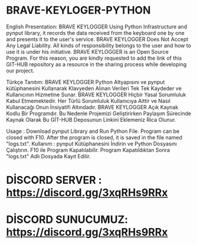 # BRAVE-KEYLOGER-PYTHON

English Presentation: BRAVE KEYLOGGER Using Python Infrastructure and pynput library, it records the data received from the keyboard one by one and presents it to the user's service. BRAVE KEYLOGGER Does Not Accept Any Legal Liability. All kinds of responsibility belongs to the user and how to use it is under his initiative. BRAVE KEYLOGGER is an Open Source Program. For this reason, you are kindly requested to add the link of this GIT-HUB repository as a resource in the sharing process while developing our project.

Türkçe Tanıtım: BRAVE KEYLOGGER Python Altyapısını ve pynput kütüphanesini Kullanarak Klavyeden Alınan Verileri Tek Tek Kaydeder ve Kullanıcının Hizmetine Sunar. BRAVE KEYLOGGER Hiçbir Yasal Sorumluluk Kabul Etmemektedir. Her Türlü Sorumluluk Kullanıcıya Aittir ve Nasıl Kullanacağı Onun İnsiyatifi Altındadır. BRAVE KEYLOGGER Açık Kaynak Kodlu Bir Programdır. Bu Nedenle Projemizi Geliştirirken Paylaşım Sürecinde Kaynak Olarak Bu GİT-HUB Deposunun Linkini Eklemeniz Rica Olunur.

Usage : Download pynput Library and Run Python File. Program can be closed with F10. After the program is closed, it is saved in the file named "logs.txt".
Kullanım : pynput Kütüphanesini İndirin ve Python Dosyasını Çalıştırın. F10 ile Program Kapatılabilir. Program Kapatıldıktan Sonra "logs.txt" Adlı Dosyada Kayıt Edilir.

# DİSCORD SERVER : https://discord.gg/3xqRHs9RRx 
# DİSCORD SUNUCUMUZ: https://discord.gg/3xqRHs9RRx 
